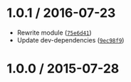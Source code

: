 <!--remark setext-->

<!--lint disable no-multiple-toplevel-headings-->

1.0.1 / 2016-07-23
==================

*   Rewrite module ([`75e6d41`](https://github.com/wooorm/bail/commit/75e6d41))
*   Update dev-dependencies ([`9ec98f9`](https://github.com/wooorm/bail/commit/9ec98f9))

1.0.0 / 2015-07-28
==================
